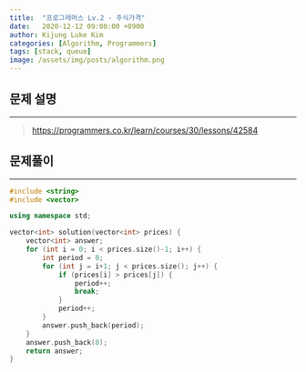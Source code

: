 ```yaml
---
title:  "프로그래머스 Lv.2 - 주식가격"
date:   2020-12-12 09:00:00 +0900
author: Kijung Luke Kim
categories: [Algorithm, Programmers]
tags: [stack, queue]
image: /assets/img/posts/algorithm.png
---
```


## 문제 설명
---

> https://programmers.co.kr/learn/courses/30/lessons/42584

## 문제풀이
---

```cpp
#include <string>
#include <vector>

using namespace std;

vector<int> solution(vector<int> prices) {
    vector<int> answer;
    for (int i = 0; i < prices.size()-1; i++) {
        int period = 0;
        for (int j = i+1; j < prices.size(); j++) {
            if (prices[i] > prices[j]) {
                period++;
                break;
            }
            period++;
        }
        answer.push_back(period);
    }
    answer.push_back(0);
    return answer;
}
```